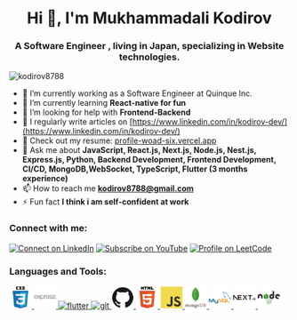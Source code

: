 <h1 align="center">Hi 👋, I'm Mukhammadali Kodirov</h1>
<h3 align="center">A Software Engineer , living in Japan, specializing in Website technologies.</h3>

<p align="left"> <img src="https://komarev.com/ghpvc/?username=kodirov8788&label=Profile%20views&color=0e75b6&style=flat" alt="kodirov8788" /> </p>

- 🔭 I’m currently working as a Software Engineer at Quinque Inc.
- 🌱 I’m currently learning **React-native for fun**
- 🤝 I’m looking for help with **Frontend-Backend**
- 📝 I regularly write articles on [https://www.linkedin.com/in/kodirov-dev/](https://www.linkedin.com/in/kodirov-dev/)
- 📄 Check out my resume: [profile-woad-six.vercel.app](https://profile-woad-six.vercel.app)
- 💬 Ask me about **JavaScript, React.js, Next.js, Node.js, Nest.js, Express.js, Python, Backend Development, Frontend Development, CI/CD, MongoDB,WebSocket, TypeScript, Flutter (3 months experience)**
- 📫 How to reach me **kodirov8788@gmail.com**
- ⚡ Fun fact **I think i am self-confident at work**

<h3 align="left">Connect with me:</h3>
<p align="left">
<a href="https://www.linkedin.com/in/kodirov-dev/" target="blank"><img align="center" src="https://raw.githubusercontent.com/rahuldkjain/github-profile-readme-generator/master/src/images/icons/Social/linked-in-alt.svg" alt="Connect on LinkedIn" height="30" width="40" /></a>
<a href="https://www.youtube.com/@mukhammadalikodirov2527?si=cuyv6bbpxxm2rsec" target="blank"><img align="center" src="https://raw.githubusercontent.com/rahuldkjain/github-profile-readme-generator/master/src/images/icons/Social/youtube.svg" alt="Subscribe on YouTube" height="30" width="40" /></a>
<a href="https://leetcode.com/kodirov8788/" target="blank"><img align="center" src="https://raw.githubusercontent.com/rahuldkjain/github-profile-readme-generator/master/src/images/icons/Social/leet-code.svg" alt="Profile on LeetCode" height="30" width="40" /></a>
</p>

<h3 align="left">Languages and Tools:</h3>
<p align="left">
  <a href="https://www.w3schools.com/css/" target="_blank" rel="noreferrer"> <img src="https://raw.githubusercontent.com/devicons/devicon/master/icons/css3/css3-original-wordmark.svg" alt="css3" width="40" height="40"/> </a>
  <a href="https://expressjs.com" target="_blank" rel="noreferrer"> <img src="https://raw.githubusercontent.com/devicons/devicon/master/icons/express/express-original-wordmark.svg" alt="express" width="40" height="40"/> </a>
  <a href="https://flutter.dev" target="_blank" rel="noreferrer"> <img src="https://www.vectorlogo.zone/logos/flutterio/flutterio-icon.svg" alt="flutter" width="40" height="40"/> </a>
  <a href="https://git-scm.com/" target="_blank" rel="noreferrer"> <img src="https://www.vectorlogo.zone/logos/git-scm/git-scm-icon.svg" alt="git" width="40" height="40"/> </a>
  <a href="https://github.com/" target="_blank" rel="noreferrer"> <img src="https://raw.githubusercontent.com/devicons/devicon/master/icons/github/github-original.svg" alt="github" width="40" height="40"/> </a>
  <a href="https://www.w3.org/html/" target="_blank" rel="noreferrer"> <img src="https://raw.githubusercontent.com/devicons/devicon/master/icons/html5/html5-original-wordmark.svg" alt="html5" width="40" height="40"/> </a>
  <a href="https://developer.mozilla.org/en-US/docs/Web/JavaScript" target="_blank" rel="noreferrer"> <img src="https://raw.githubusercontent.com/devicons/devicon/master/icons/javascript/javascript-original.svg" alt="javascript" width="40" height="40"/> </a>
  <a href="https://www.mongodb.com/" target="_blank" rel="noreferrer"> <img src="https://raw.githubusercontent.com/devicons/devicon/master/icons/mongodb/mongodb-original-wordmark.svg" alt="mongodb" width="40" height="40"/> </a>
  <a href="https://www.mysql.com/" target="_blank" rel="noreferrer"> <img src="https://raw.githubusercontent.com/devicons/devicon/master/icons/mysql/mysql-original-wordmark.svg" alt="mysql" width="40" height="40"/> </a>
  <a href="https://nextjs.org/" target="_blank" rel="noreferrer"> <img src="https://raw.githubusercontent.com/devicons/devicon/master/icons/nextjs/nextjs-original-wordmark.svg" alt="nextjs" width="40" height="40"/> </a>
  <a href="https://nodejs.org" target="_blank" rel="noreferrer"> <img src="https://raw.githubusercontent.com/devicons/devicon/master/icons/nodejs/nodejs-original-wordmark.svg" alt="nodejs" width="40" height="40"/> </a>
  <a href="https://www.python
